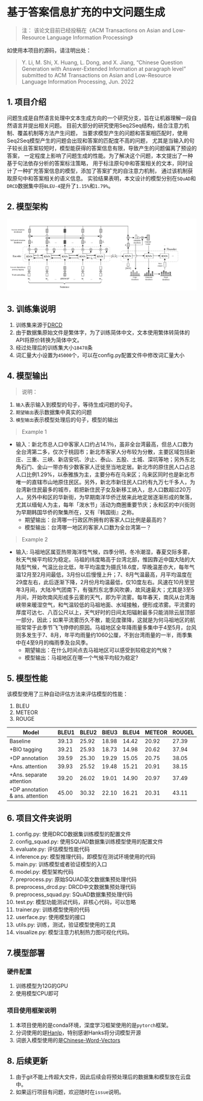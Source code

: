 # 基于答案信息扩充的中文问题生成
> 注： 该论文目前已经投稿在《ACM Transactions on Asian and Low-Resource Language Information Processing》

如使用本项目的源码，请注明出处：
> Y. Li, M. Shi, X. Huang, L. Dong, and X. Jiang, “Chinese Question Generation with Answer-Extended Information at paragraph level” submitted to ACM Transactions on Asian and Low-Resource Language Information Processing, Jun. 2022
## 1. 项目介绍
  问题生成是自然语言处理中文本生成方向的一个研究分支，旨在让机器理解一段自然语言并提出相关问题。
  目前大部分的研究使用Seq2Seq结构，结合注意力机制、覆盖机制等方法产生问题，
  当要求模型产生的问题和答案相匹配时，使用Seq2Seq模型产生的问题会出现和答案的匹配度不高的问题，
  尤其是当输入的句子较长且答案较短时，模型能获得的答案信息有限，导致产生的问题偏离了预设的答案，
  一定程度上影响了问题生成的性能。为了解决这个问题，本文提出了一种基于句法依存分析的答案标注策略，
  用于标注原句中和答案相关的文本，同时设计了一种扩充答案信息的模型，添加了答案扩充的自注意力机制，
  通过该机制获取原句中和答案相关的语义信息。
  实验结果表明，本文设计的模型分别在`SQuAD`和`DRCD`数据集中将`BLEU-4`提升了`1.15%`和`1.79%`。
## 2. 模型架构
![img.png](./asset/img.png)

## 3. 训练集说明
1. 训练集来源于[DRCD](https://arxiv.org/abs/1806.00920)
2. 由于数据集原始文件是繁体字，为了训练简体中文，文本使用繁体转简体的API将原价转换为简体中文。
3. 经过处理后的训练集大小`18478`条
4. 词汇量大小设置为`45000`个，可以在config.py配置文件中修改词汇量大小
## 4. 模型输出
> 说明：
1. `输入`表示输入到模型的句子，等待生成问题的句子。
2. `期望输出`表示数据集中真实的问题
3. `模型输出`表示模型处理后的句子，模型的输出
> Example 1
- 输入：新北市总人口中客家人口约占14.1％，虽非全台湾最高，但总人口数为全台湾第二多，仅次于桃园市；新北市客家人分布较为分散，主要区域包括新庄、三重、三峡、新店安坑、汐止、泰山、五股、土城、深坑等地；另外东北角石门、金山一带亦有少数客家人迁徙至当地定居。新北市的原住民人口占总人口比例1.29%，以泰雅族为主，主要分布在乌来区；乌来区同时也是新北市唯一的直辖市山地原住民区。另外，新北市新住民人口约有九万七千多人，为台湾新住民最多的城市，若把新住民子女及新移工纳入，总人口数超过20万人。另外中和区的华新街，为早期南洋华侨迁居来此地定居逐渐形成的聚落，尤其以缅甸人为主，每年「泼水节」活动为商圈重要节庆；永和区的中兴街则为早期韩国华侨的聚集所在，又有『韩国街』之称。
  - 期望输出：台湾哪一行政区所拥有的客家人口比例是最高的？
  - 模型输出：台湾哪一地区的客家人口数为全台湾第一？
> Example 2
- 输入: 马祖地区属亚热带海洋性气候，四季分明，冬冷潮湿，春夏交际多雾，秋天气候平均较为稳定。马祖的纬度略高于台湾北部，惟因靠近中国大陆的大陆型气候，气温比台北低，年平均温度为摄氏18.6度，早晚温差亦大，每年气温12月至2月间最低，3月份以后慢慢上升；7、8月气温最高，月平均温度在29度左右，此后逐渐下降，2月份月均温最低，仅10度左右。风速在10月至翌年3月间，大陆冷气团南下，有强烈东北季风吹袭，故风速最大；尤其是3至5月间，开始吹南风形成多云雾的天气，即为平流雾。每年春天，南风从台湾海峡带来暖湿空气，和气温较低的马祖地面、水域接触，便形成浓雾。平流雾的厚度可达七、八百公尺以上，天气好时的日间太阳辐射最多只能消除云层顶部一部分，因此；如果平流雾历久不散，能见度骤降，这就是为何马祖地区的航班常常于此季节飞飞停停的原因。马祖地区全年降雨量多集中于4至5月，台风则多发生于7、8月，年平均雨量约1060公厘，不到台湾雨量的一半，雨季集中在4至9月的梅雨季及台风季。
  - 期望输出：在什么时间点去马祖地区可以感受到较稳定的气候？
  - 模型输出：马祖地区在哪一个气候平均较为稳定?
## 5. 模型性能
该模型使用了三种自动评估方法来评估模型的性能：
1. BLEU
2. METEOR
3. ROUGE

|Model| BLEU1|BLEU2 |BlEU3|BLEU4|METEOR| ROUGEL|
|------|------|------|------|------|------|------|
|Baseline|39.13|25.92|18.98|14.42|20.92|27.39|
|+BIO tagging|39.21|25.93|18.73|14.98|20.62|37.94|
|+DP annotation|39.59|25.30|19.29|15.05|20.75|38.05|
|+Ans. attention|39.93|25.52|19.48|15.21|20.91|38.15|
|+Ans. separate attention|39.20|26.02|19.01|14.90|20.97|37.49|
|+DP annotation & ans. attention|45.00|30.32|22.10|16.21|20.31|43.11|
## 6. 项目文件夹说明
  1. config.py: 使用DRCD数据集训练模型的配置文件
  2. config_squad.py: 使用SQUAD数据集训练模型使用的配置文件
  3. evaluate.py: 评估模型性能代码
  4. inference.py: 模型推理代码，即模型在测试环境使用的代码
  5. main.py: 训练模型或者验证模型的入口
  6. model.py: 模型架构代码
  7. preprocess.py: 原始SQUAD英文数据集预处理代码
  8. preprocess_drcd.py: DRCD中文数据集预处理代码
  9. preprocess_squad.py: SQuAD数据集预处理代码
  10. test.py: 模型功能测试代码，非核心代码，可以忽略
  11. trainer.py: 训练模型使用的代码
  12. userface.py: 使用模型的接口
  13. utils.py: 训练，测试，验证模型使用的工具
  14. visualize.py: 模型注意力机制热力图可视化代码。
## 7.模型部署
### 硬件配置
  1. 训练模型为12G的GPU
  2. 使用模型CPU即可
### 项目使用框架说明
  1. 本项目使用的是conda环境，深度学习框架使用的是`pytorch`框架。
  2. 分词使用的是[Hanlp](https://github.com/hankcs/HanLP)，特别感谢Hanks将分词模型开源
  3. 词嵌入模型使用的是[Chinese-Word-Vectors](https://github.com/Embedding/Chinese-Word-Vectors)
## 8. 后续更新
  1. 由于git不能上传超大文件，因此后续会将预处理后的数据集和模型放在云盘中。
  2. 如果运行项目有问题，欢迎随时在`issue`说明。
